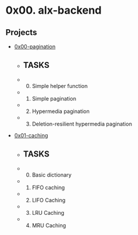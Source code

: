 # 0x00. alx-backend

## Projects

* [0x00-pagination](https://github.com/jabez-abija2399/alx-backend/tree/main/0x00-pagination)

	* ## TASKS
	* 0. Simple helper function 
	* 1. Simple pagination
	* 2. Hypermedia pagination 
	* 3. Deletion-resilient hypermedia pagination 

* [0x01-caching](https://github.com/jabez-abija2399/alx-backend/tree/main/0x01-caching)
	* ## TASKS
	* 0. Basic dictionary
	* 1. FIFO caching
	* 2. LIFO Caching
	* 3. LRU Caching
	* 4. MRU Caching 